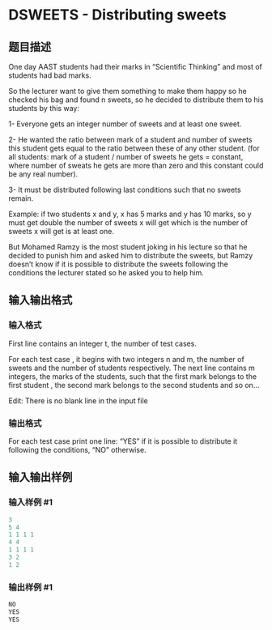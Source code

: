 # DSWEETS - Distributing sweets

## 题目描述

One day AAST students had their marks in “Scientific Thinking” and most of students had bad marks.

So the lecturer want to give them something to make them happy so he checked his bag and found n sweets, so he decided to distribute them to his students by this way:

1- Everyone gets an integer number of sweets and at least one sweet.

2- He wanted the ratio between mark of a student and number of sweets this student gets equal to the ratio between these of any other student. (for all students: mark of a student / number of sweets he gets = constant, where number of sweats he gets are more than zero and this constant could be any real number).

3- It must be distributed following last conditions such that no sweets remain.

Example: if two students x and y, x has 5 marks and y has 10 marks, so y must get double the number of sweets x will get which is the number of sweets x will get is at least one.

But Mohamed Ramzy is the most student joking in his lecture so that he decided to punish him and asked him to distribute the sweets, but Ramzy doesn’t know if it is possible to distribute the sweets following the conditions the lecturer stated so he asked you to help him.

## 输入输出格式

### 输入格式

First line contains an integer t, the number of test cases.

For each test case , it begins with two integers n and m, the number of sweets and the number of students respectively. The next line contains m integers, the marks of the students, such that the first mark belongs to the first student , the second mark belongs to the second students and so on…

Edit: There is no blank line in the input file

### 输出格式

For each test case print one line: “YES” if it is possible to distribute it following the conditions, “NO” otherwise.

## 输入输出样例

### 输入样例 #1

```cpp
3
5 4
1 1 1 1
4 4
1 1 1 1
3 2
1 2
```


### 输出样例 #1

```cpp
NO
YES
YES
```


